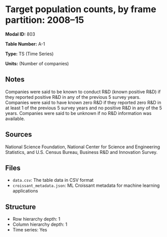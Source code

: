 # Target population counts, by frame partition: 2008–15

**Modal ID:** 803

**Table Number:** A-1

**Type:** TS (Time Series)

**Units:** (Number of companies)

## Notes

Companies were said to be known to conduct R&D (known positive R&D) if they reported positive R&D in any of the previous 5 survey years. Companies were said to have known zero R&D if they reported zero R&D in at least 1 of the previous 5 survey years and no positive R&D in any of the 5 years. Companies were said to be unknown if no R&D information was available.

## Sources

National Science Foundation, National Center for Science and Engineering Statistics, and U.S. Census Bureau, Business R&D and Innovation Survey.

## Files

- `data.csv`: The table data in CSV format
- `croissant_metadata.json`: ML Croissant metadata for machine learning applications

## Structure

- Row hierarchy depth: 1
- Column hierarchy depth: 1
- Time series: Yes
